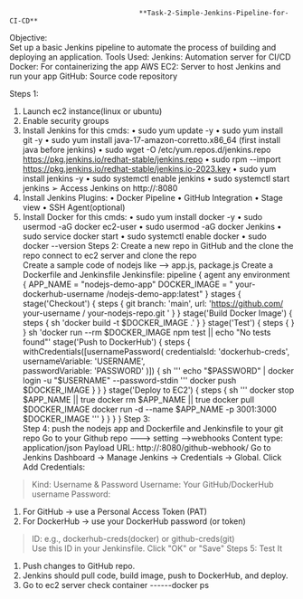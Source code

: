                                     **Task-2-Simple-Jenkins-Pipeline-for-CI-CD**

Objective:  
Set up a basic Jenkins pipeline to automate the process of building and deploying an application. 
 Tools Used: 
  Jenkins: Automation server for CI/CD 
  Docker: For containerizing the app 
  AWS EC2: Server to host Jenkins and run your app 
  GitHub: Source code repository 
 
 Steps 1: 
1. Launch ec2 instance(linux or ubuntu) 
2. Enable security groups 
3. Install Jenkins for this cmds: 
• sudo yum update -y 
• sudo yum install git -y 
• sudo yum install java-17-amazon-corretto.x86_64 (first install java before jenkins) 
• sudo wget -O /etc/yum.repos.d/jenkins.repo https://pkg.jenkins.io/redhat-stable/jenkins.repo 
• sudo rpm --import https://pkg.jenkins.io/redhat-stable/jenkins.io-2023.key 
• sudo yum install jenkins -y 
• sudo systemctl enable jenkins 
• sudo systemctl start jenkins 
➢ Access Jenkins on http://<EC2-Public-IP>:8080 
4. Install Jenkins Plugins: 
• Docker Pipeline 
• GitHub Integration 
• Stage view 
• SSH Agent(optional) 
5. Install Docker for this cmds: 
• sudo yum install docker -y 
• sudo usermod -aG docker ec2-user 
• sudo usermod -aG docker Jenkins 
• sudo service docker start 
• sudo systemctl enable docker 
• sudo docker --version 
   Steps 2: 
      Create a new repo in GitHub and the clone the repo 
      connect to ec2 server and clone the repo  
      Create a sample code of nodejs like --> app.js, package.js 
      Create a Dockerfile and Jenkinsfile 
Jenkinsfile: 
pipeline { 
agent any 
environment { 
APP_NAME = "nodejs-demo-app" 
DOCKER_IMAGE = " your-dockerhub-username /nodejs-demo-app:latest" 
} 
stages { 
stage('Checkout') { 
steps { 
git branch: 'main', url: 'https://github.com/ your-username / your-nodejs-repo.git ' 
} 
} 
stage('Build Docker Image') { 
steps { 
sh 'docker build -t $DOCKER_IMAGE .' 
} 
} 
stage('Test') { 
steps { 
} 
} 
sh 'docker run --rm $DOCKER_IMAGE npm test || echo "No tests found"' 
stage('Push to DockerHub') { 
steps { 
withCredentials([usernamePassword( 
credentialsId: 'dockerhub-creds',  
usernameVariable: 'USERNAME',  
passwordVariable: 'PASSWORD' 
)]) { 
sh ''' 
echo "$PASSWORD" | docker login -u "$USERNAME" --password-stdin 
''' 
docker push $DOCKER_IMAGE 
} 
} 
} 
stage('Deploy to EC2') { 
steps { 
sh ''' 
docker stop $APP_NAME || true 
docker rm $APP_NAME || true 
docker pull $DOCKER_IMAGE 
docker run -d --name $APP_NAME -p 3001:3000 $DOCKER_IMAGE 
''' 
} 
} 
} 
} 
Step 3:  
Step 4: 
 push the nodejs app and Dockerfile and Jenkinsfile to your git repo 
 Go to your Github repo ---> setting -->webhooks 
 Content type: application/json 
 Payload URL: http://<ec2-ip>:8080/github-webhook/ 
 Go to Jenkins Dashboard → Manage Jenkins → Credentials → Global. 
 Click Add Credentials: 
> Kind: Username & Password 
> Username: Your GitHub/DockerHub username 
> Password: 
1. For GitHub → use a Personal Access Token (PAT) 
2. For DockerHub → use your DockerHub password (or token) 
> ID: e.g., dockerhub-creds(docker) or github-creds(git)   
> Use this ID in your Jenkinsfile. 
 Click "OK" or "Save" 
Steps 5: Test It 
1.  Push changes to GitHub repo. 
2. Jenkins should pull code, build image, push to DockerHub, and deploy.  
3. Go to ec2 server check container ------docker ps 
